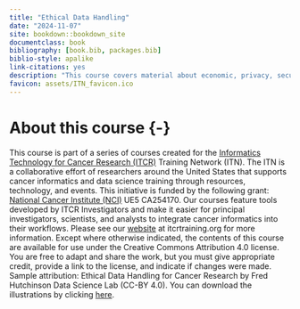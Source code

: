 ```yaml
--- 
title: "Ethical Data Handling"
date: "2024-11-07"
site: bookdown::bookdown_site
documentclass: book
bibliography: [book.bib, packages.bib]
biblio-style: apalike
link-citations: yes
description: "This course covers material about economic, privacy, security, usability, and discoverability aspects of data management for cancer research."
favicon: assets/ITN_favicon.ico
---
```





# About this course {-}

This course is part of a series of courses created for the [Informatics Technology for Cancer Research (ITCR)](https://itcr.cancer.gov/) Training Network (ITN).  The ITN is a collaborative effort of researchers around the United States that supports cancer informatics and data science training through resources, technology, and events. This initiative is funded by the following grant:  [National Cancer Institute (NCI)](https://www.cancer.gov/)  UE5 CA254170. Our courses feature tools developed by ITCR Investigators and make it easier for principal investigators, scientists, and analysts to integrate cancer informatics into their workflows. Please see our [website](https://www.itcrtraining.org) at itcrtraining.org for more information. Except where otherwise indicated, the contents of this course are available for use under the Creative Commons Attribution 4.0 license. You are free to adapt and share the work, but you must give appropriate credit, provide a link to the license, and indicate if changes were made. Sample attribution: Ethical Data Handling for Cancer Research by Fred Hutchinson Data Science Lab (CC-BY 4.0). You can download the illustrations by clicking [here](https://docs.google.com/presentation/d/1SRokLaGAc2hiwJSN26FHE0ZEEhPr3KQdyMICic8kAcs/edit?usp=sharing).
